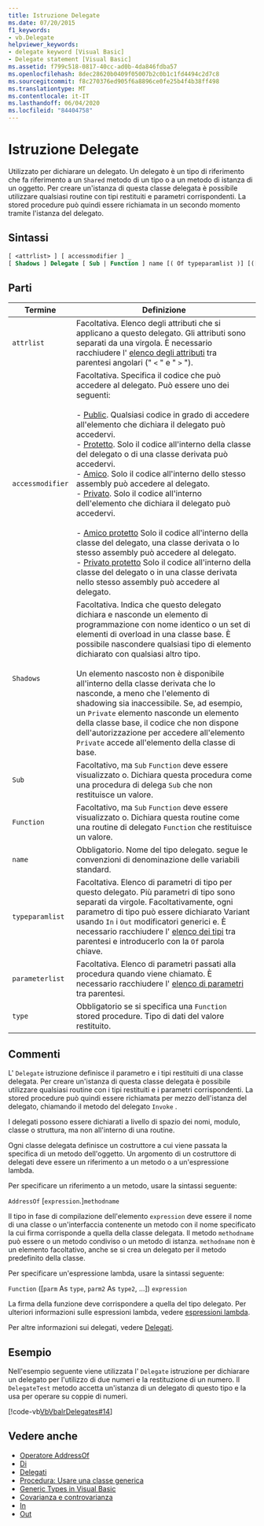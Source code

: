 ```yaml
---
title: Istruzione Delegate
ms.date: 07/20/2015
f1_keywords:
- vb.Delegate
helpviewer_keywords:
- delegate keyword [Visual Basic]
- Delegate statement [Visual Basic]
ms.assetid: f799c518-0817-40cc-ad0b-4da846fdba57
ms.openlocfilehash: 8dec28620b0409f05007b2c0b1c1fd4494c2d7c8
ms.sourcegitcommit: f8c270376ed905f6a8896ce0fe25b4f4b38ff498
ms.translationtype: MT
ms.contentlocale: it-IT
ms.lasthandoff: 06/04/2020
ms.locfileid: "84404758"
---
```

# <a name="delegate-statement"></a>Istruzione Delegate
Utilizzato per dichiarare un delegato. Un delegato è un tipo di riferimento che fa riferimento a un `Shared` metodo di un tipo o a un metodo di istanza di un oggetto. Per creare un'istanza di questa classe delegata è possibile utilizzare qualsiasi routine con tipi restituiti e parametri corrispondenti. La stored procedure può quindi essere richiamata in un secondo momento tramite l'istanza del delegato.  
  
## <a name="syntax"></a>Sintassi  
  
```vb  
[ <attrlist> ] [ accessmodifier ] _  
[ Shadows ] Delegate [ Sub | Function ] name [( Of typeparamlist )] [([ parameterlist ])] [ As type ]  
```  
  
## <a name="parts"></a>Parti  
  
|Termine|Definizione|  
|---|---|  
|`attrlist`|Facoltativa. Elenco degli attributi che si applicano a questo delegato. Gli attributi sono separati da una virgola. È necessario racchiudere l' [elenco degli attributi](attribute-list.md) tra parentesi angolari (" `<` " e " `>` ").|  
|`accessmodifier`|Facoltativa. Specifica il codice che può accedere al delegato. Può essere uno dei seguenti:<br /><br /> - [Public](../modifiers/public.md). Qualsiasi codice in grado di accedere all'elemento che dichiara il delegato può accedervi.<br />-   [Protetto](../modifiers/protected.md). Solo il codice all'interno della classe del delegato o di una classe derivata può accedervi.<br />-   [Amico](../modifiers/friend.md). Solo il codice all'interno dello stesso assembly può accedere al delegato.<br />- [Privato](../modifiers/private.md). Solo il codice all'interno dell'elemento che dichiara il delegato può accedervi.<br /><br /> - [Amico protetto](../modifiers/protected-friend.md) Solo il codice all'interno della classe del delegato, una classe derivata o lo stesso assembly può accedere al delegato. <br />- [Privato protetto](../modifiers/private-protected.md) Solo il codice all'interno della classe del delegato o in una classe derivata nello stesso assembly può accedere al delegato. |  
|`Shadows`|Facoltativa. Indica che questo delegato dichiara e nasconde un elemento di programmazione con nome identico o un set di elementi di overload in una classe base. È possibile nascondere qualsiasi tipo di elemento dichiarato con qualsiasi altro tipo.<br /><br /> Un elemento nascosto non è disponibile all'interno della classe derivata che lo nasconde, a meno che l'elemento di shadowing sia inaccessibile. Se, ad esempio, un `Private` elemento nasconde un elemento della classe base, il codice che non dispone dell'autorizzazione per accedere all'elemento `Private` accede all'elemento della classe di base.|  
|`Sub`|Facoltativo, ma `Sub` `Function` deve essere visualizzato o. Dichiara questa procedura come una procedura di delega `Sub` che non restituisce un valore.|  
|`Function`|Facoltativo, ma `Sub` `Function` deve essere visualizzato o. Dichiara questa routine come una routine di delegato `Function` che restituisce un valore.|  
|`name`|Obbligatorio. Nome del tipo delegato. segue le convenzioni di denominazione delle variabili standard.|  
|`typeparamlist`|Facoltativa. Elenco di parametri di tipo per questo delegato. Più parametri di tipo sono separati da virgole. Facoltativamente, ogni parametro di tipo può essere dichiarato Variant usando `In` i `Out` modificatori generici e. È necessario racchiudere l' [elenco dei tipi](type-list.md) tra parentesi e introducerlo con la `Of` parola chiave.|  
|`parameterlist`|Facoltativa. Elenco di parametri passati alla procedura quando viene chiamato. È necessario racchiudere l' [elenco di parametri](parameter-list.md) tra parentesi.|  
|`type`|Obbligatorio se si specifica una `Function` stored procedure. Tipo di dati del valore restituito.|  
  
## <a name="remarks"></a>Commenti  
 L' `Delegate` istruzione definisce il parametro e i tipi restituiti di una classe delegata. Per creare un'istanza di questa classe delegata è possibile utilizzare qualsiasi routine con i tipi restituiti e i parametri corrispondenti. La stored procedure può quindi essere richiamata per mezzo dell'istanza del delegato, chiamando il metodo del delegato `Invoke` .  
  
 I delegati possono essere dichiarati a livello di spazio dei nomi, modulo, classe o struttura, ma non all'interno di una routine.  
  
 Ogni classe delegata definisce un costruttore a cui viene passata la specifica di un metodo dell'oggetto. Un argomento di un costruttore di delegati deve essere un riferimento a un metodo o a un'espressione lambda.  
  
 Per specificare un riferimento a un metodo, usare la sintassi seguente:  
  
 `AddressOf` [`expression`.]`methodname`  
  
 Il tipo in fase di compilazione dell'elemento `expression` deve essere il nome di una classe o un'interfaccia contenente un metodo con il nome specificato la cui firma corrisponde a quella della classe delegata. Il metodo `methodname` può essere o un metodo condiviso o un metodo di istanza. `methodname` non è un elemento facoltativo, anche se si crea un delegato per il metodo predefinito della classe.  
  
 Per specificare un'espressione lambda, usare la sintassi seguente:  
  
 `Function` ([`parm` As `type`, `parm2` As `type2`, ...]) `expression`  
  
 La firma della funzione deve corrispondere a quella del tipo delegato. Per ulteriori informazioni sulle espressioni lambda, vedere [espressioni lambda](../../programming-guide/language-features/procedures/lambda-expressions.md).  
  
 Per altre informazioni sui delegati, vedere [Delegati](../../programming-guide/language-features/delegates/index.md).  
  
## <a name="example"></a>Esempio  
 Nell'esempio seguente viene utilizzata l' `Delegate` istruzione per dichiarare un delegato per l'utilizzo di due numeri e la restituzione di un numero. Il `DelegateTest` metodo accetta un'istanza di un delegato di questo tipo e la usa per operare su coppie di numeri.  
  
 [!code-vb[VbVbalrDelegates#14](~/samples/snippets/visualbasic/VS_Snippets_VBCSharp/VbVbalrDelegates/VB/Class1.vb#14)]  
  
## <a name="see-also"></a>Vedere anche

- [Operatore AddressOf](../operators/addressof-operator.md)
- [Di](of-clause.md)
- [Delegati](../../programming-guide/language-features/delegates/index.md)
- [Procedura: Usare una classe generica](../../programming-guide/language-features/data-types/how-to-use-a-generic-class.md)
- [Generic Types in Visual Basic](../../programming-guide/language-features/data-types/generic-types.md)
- [Covarianza e controvarianza](../../programming-guide/concepts/covariance-contravariance/index.md)
- [In](../modifiers/in-generic-modifier.md)
- [Out](../modifiers/out-generic-modifier.md)

